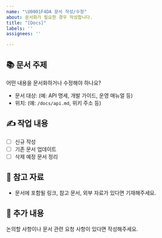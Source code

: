 ```yaml
---
name: "\U0001F4DA 문서 작성/수정"
about: 문서화가 필요한 경우 작성합니다.
title: "[Docs]"
labels: ''
assignees: ''

---
```


## 📚 문서 주제
어떤 내용을 문서화하거나 수정해야 하나요?

- 문서 대상: (예: API 명세, 개발 가이드, 운영 매뉴얼 등)
- 위치: (예: `/docs/api.md`, 위키 주소 등)

## ✍️ 작업 내용
- [ ] 신규 작성
- [ ] 기존 문서 업데이트
- [ ] 삭제 예정 문서 정리

## 📌 참고 자료
- 문서에 포함될 링크, 참고 문서, 외부 자료가 있다면 기재해주세요.

## 💬 추가 내용
논의할 사항이나 문서 관련 요청 사항이 있다면 작성해주세요.
